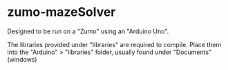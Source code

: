 # zumo-mazeSolver
Designed to be run on a "Zumo" using an "Arduino Uno".

The libraries provided under "libraries" are required to compile.
Place them into the "Arduino" > "libraries" folder, usually found under "Documents" (windows)